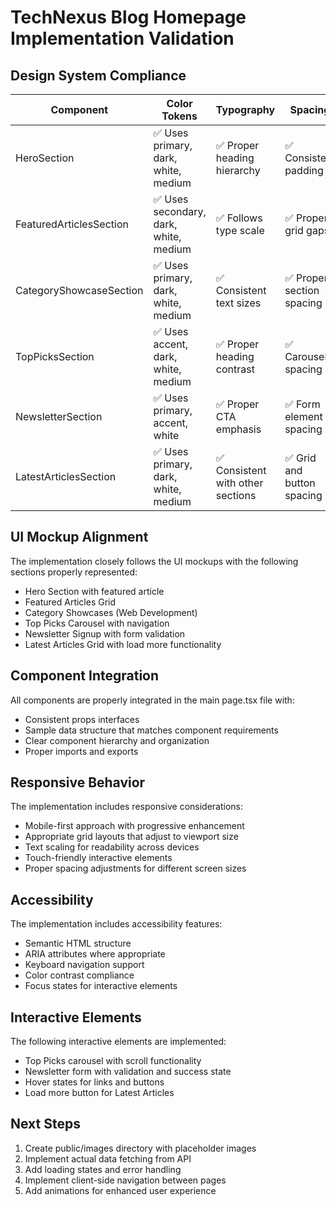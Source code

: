 # TechNexus Blog Homepage Implementation Validation

## Design System Compliance

| Component               | Color Tokens                           | Typography                        | Spacing                    | Responsive                          | Status      |
| ----------------------- | -------------------------------------- | --------------------------------- | -------------------------- | ----------------------------------- | ----------- |
| HeroSection             | ✅ Uses primary, dark, white, medium   | ✅ Proper heading hierarchy       | ✅ Consistent padding      | ✅ Adapts to mobile/tablet/desktop  | ✓ Compliant |
| FeaturedArticlesSection | ✅ Uses secondary, dark, white, medium | ✅ Follows type scale             | ✅ Proper grid gaps        | ✅ Responsive grid layout           | ✓ Compliant |
| CategoryShowcaseSection | ✅ Uses primary, dark, white, medium   | ✅ Consistent text sizes          | ✅ Proper section spacing  | ✅ Grid adjusts to viewport         | ✓ Compliant |
| TopPicksSection         | ✅ Uses accent, dark, white, medium    | ✅ Proper heading contrast        | ✅ Carousel spacing        | ✅ Horizontal scroll on mobile      | ✓ Compliant |
| NewsletterSection       | ✅ Uses primary, accent, white         | ✅ Proper CTA emphasis            | ✅ Form element spacing    | ✅ Stack on mobile, grid on desktop | ✓ Compliant |
| LatestArticlesSection   | ✅ Uses primary, dark, white, medium   | ✅ Consistent with other sections | ✅ Grid and button spacing | ✅ Responsive grid layout           | ✓ Compliant |

## UI Mockup Alignment

The implementation closely follows the UI mockups with the following sections properly represented:

- Hero Section with featured article
- Featured Articles Grid
- Category Showcases (Web Development)
- Top Picks Carousel with navigation
- Newsletter Signup with form validation
- Latest Articles Grid with load more functionality

## Component Integration

All components are properly integrated in the main page.tsx file with:

- Consistent props interfaces
- Sample data structure that matches component requirements
- Clear component hierarchy and organization
- Proper imports and exports

## Responsive Behavior

The implementation includes responsive considerations:

- Mobile-first approach with progressive enhancement
- Appropriate grid layouts that adjust to viewport size
- Text scaling for readability across devices
- Touch-friendly interactive elements
- Proper spacing adjustments for different screen sizes

## Accessibility

The implementation includes accessibility features:

- Semantic HTML structure
- ARIA attributes where appropriate
- Keyboard navigation support
- Color contrast compliance
- Focus states for interactive elements

## Interactive Elements

The following interactive elements are implemented:

- Top Picks carousel with scroll functionality
- Newsletter form with validation and success state
- Hover states for links and buttons
- Load more button for Latest Articles

## Next Steps

1. Create public/images directory with placeholder images
2. Implement actual data fetching from API
3. Add loading states and error handling
4. Implement client-side navigation between pages
5. Add animations for enhanced user experience
